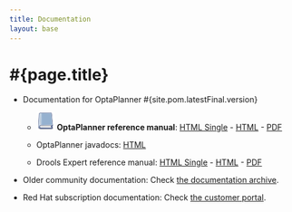 ```yaml
---
title: Documentation
layout: base
---
```

# #{page.title}

* Documentation for OptaPlanner #{site.pom.latestFinal.version}

    * ![](documentation.png) **OptaPlanner reference manual**: [HTML Single](#{site.pom.latestFinal.documentationHtmlSingle}) -
    [HTML](#{site.pom.latestFinal.documentationHtml}) -
    [PDF](#{site.pom.latestFinal.documentationPdf})

    * OptaPlanner javadocs: [HTML](#{site.pom.latestFinal.javadocs})

    * Drools Expert reference manual: [HTML Single](#{site.pom.latestFinal.droolsExpert_documentationHtmlSingle}) -
    [HTML](#{site.pom.latestFinal.droolsExpert_documentationHtml}) -
    [PDF](#{site.pom.latestFinal.droolsExpert_documentationPdf})

* Older community documentation: Check [the documentation archive](http://docs.jboss.org/drools/release/).

* Red Hat subscription documentation: Check [the customer portal](https://access.redhat.com/knowledge/docs/).
